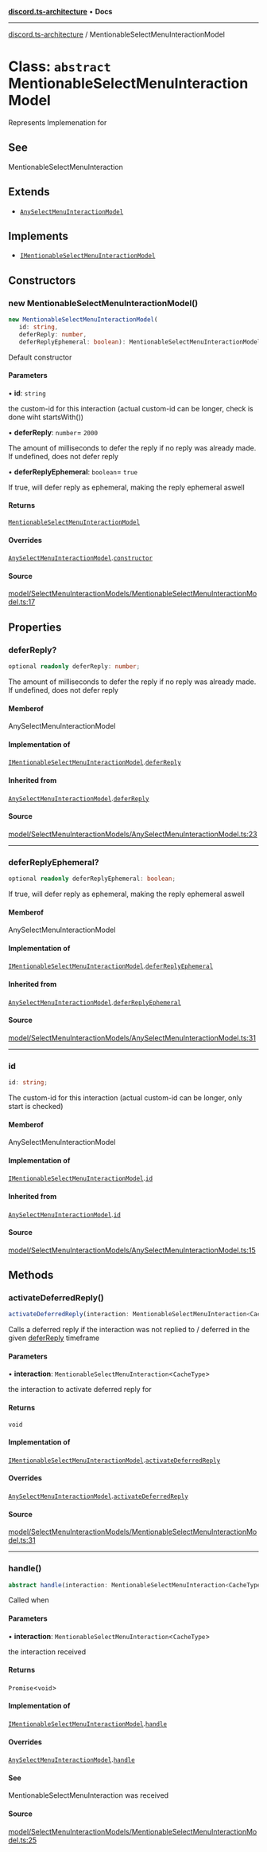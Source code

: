 [**discord.ts-architecture**](../README.md) • **Docs**

***

[discord.ts-architecture](../README.md) / MentionableSelectMenuInteractionModel

# Class: `abstract` MentionableSelectMenuInteractionModel

Represents Implemenation for

## See

MentionableSelectMenuInteraction

## Extends

- [`AnySelectMenuInteractionModel`](AnySelectMenuInteractionModel.md)

## Implements

- [`IMentionableSelectMenuInteractionModel`](../interfaces/IMentionableSelectMenuInteractionModel.md)

## Constructors

### new MentionableSelectMenuInteractionModel()

```ts
new MentionableSelectMenuInteractionModel(
   id: string, 
   deferReply: number, 
   deferReplyEphemeral: boolean): MentionableSelectMenuInteractionModel
```

Default constructor

#### Parameters

• **id**: `string`

the custom-id for this interaction (actual custom-id can be longer, check is done wiht startsWith())

• **deferReply**: `number`= `2000`

The amount of milliseconds to defer the reply if no reply was already made. If undefined, does not defer reply

• **deferReplyEphemeral**: `boolean`= `true`

If true, will defer reply as ephemeral, making the reply ephemeral aswell

#### Returns

[`MentionableSelectMenuInteractionModel`](MentionableSelectMenuInteractionModel.md)

#### Overrides

[`AnySelectMenuInteractionModel`](AnySelectMenuInteractionModel.md).[`constructor`](AnySelectMenuInteractionModel.md#constructors)

#### Source

[model/SelectMenuInteractionModels/MentionableSelectMenuInteractionModel.ts:17](https://github.com/scorixear/discord.ts-architecture/blob/23a5e89b62121558f2e262f887835068b27155b5/src/model/SelectMenuInteractionModels/MentionableSelectMenuInteractionModel.ts#L17)

## Properties

### deferReply?

```ts
optional readonly deferReply: number;
```

The amount of milliseconds to defer the reply if no reply was already made. If undefined, does not defer reply

#### Memberof

AnySelectMenuInteractionModel

#### Implementation of

[`IMentionableSelectMenuInteractionModel`](../interfaces/IMentionableSelectMenuInteractionModel.md).[`deferReply`](../interfaces/IMentionableSelectMenuInteractionModel.md#deferreply)

#### Inherited from

[`AnySelectMenuInteractionModel`](AnySelectMenuInteractionModel.md).[`deferReply`](AnySelectMenuInteractionModel.md#deferreply)

#### Source

[model/SelectMenuInteractionModels/AnySelectMenuInteractionModel.ts:23](https://github.com/scorixear/discord.ts-architecture/blob/23a5e89b62121558f2e262f887835068b27155b5/src/model/SelectMenuInteractionModels/AnySelectMenuInteractionModel.ts#L23)

***

### deferReplyEphemeral?

```ts
optional readonly deferReplyEphemeral: boolean;
```

If true, will defer reply as ephemeral, making the reply ephemeral aswell

#### Memberof

AnySelectMenuInteractionModel

#### Implementation of

[`IMentionableSelectMenuInteractionModel`](../interfaces/IMentionableSelectMenuInteractionModel.md).[`deferReplyEphemeral`](../interfaces/IMentionableSelectMenuInteractionModel.md#deferreplyephemeral)

#### Inherited from

[`AnySelectMenuInteractionModel`](AnySelectMenuInteractionModel.md).[`deferReplyEphemeral`](AnySelectMenuInteractionModel.md#deferreplyephemeral)

#### Source

[model/SelectMenuInteractionModels/AnySelectMenuInteractionModel.ts:31](https://github.com/scorixear/discord.ts-architecture/blob/23a5e89b62121558f2e262f887835068b27155b5/src/model/SelectMenuInteractionModels/AnySelectMenuInteractionModel.ts#L31)

***

### id

```ts
id: string;
```

The custom-id for this interaction (actual custom-id can be longer, only start is checked)

#### Memberof

AnySelectMenuInteractionModel

#### Implementation of

[`IMentionableSelectMenuInteractionModel`](../interfaces/IMentionableSelectMenuInteractionModel.md).[`id`](../interfaces/IMentionableSelectMenuInteractionModel.md#id)

#### Inherited from

[`AnySelectMenuInteractionModel`](AnySelectMenuInteractionModel.md).[`id`](AnySelectMenuInteractionModel.md#id)

#### Source

[model/SelectMenuInteractionModels/AnySelectMenuInteractionModel.ts:15](https://github.com/scorixear/discord.ts-architecture/blob/23a5e89b62121558f2e262f887835068b27155b5/src/model/SelectMenuInteractionModels/AnySelectMenuInteractionModel.ts#L15)

## Methods

### activateDeferredReply()

```ts
activateDeferredReply(interaction: MentionableSelectMenuInteraction<CacheType>): void
```

Calls a deferred reply if the interaction was not replied to / deferred in the given [deferReply](AnySelectMenuInteractionModel.md#deferreply) timeframe

#### Parameters

• **interaction**: `MentionableSelectMenuInteraction`\<`CacheType`\>

the interaction to activate deferred reply for

#### Returns

`void`

#### Implementation of

[`IMentionableSelectMenuInteractionModel`](../interfaces/IMentionableSelectMenuInteractionModel.md).[`activateDeferredReply`](../interfaces/IMentionableSelectMenuInteractionModel.md#activatedeferredreply)

#### Overrides

[`AnySelectMenuInteractionModel`](AnySelectMenuInteractionModel.md).[`activateDeferredReply`](AnySelectMenuInteractionModel.md#activatedeferredreply)

#### Source

[model/SelectMenuInteractionModels/MentionableSelectMenuInteractionModel.ts:31](https://github.com/scorixear/discord.ts-architecture/blob/23a5e89b62121558f2e262f887835068b27155b5/src/model/SelectMenuInteractionModels/MentionableSelectMenuInteractionModel.ts#L31)

***

### handle()

```ts
abstract handle(interaction: MentionableSelectMenuInteraction<CacheType>): Promise<void>
```

Called when

#### Parameters

• **interaction**: `MentionableSelectMenuInteraction`\<`CacheType`\>

the interaction received

#### Returns

`Promise`\<`void`\>

#### Implementation of

[`IMentionableSelectMenuInteractionModel`](../interfaces/IMentionableSelectMenuInteractionModel.md).[`handle`](../interfaces/IMentionableSelectMenuInteractionModel.md#handle)

#### Overrides

[`AnySelectMenuInteractionModel`](AnySelectMenuInteractionModel.md).[`handle`](AnySelectMenuInteractionModel.md#handle)

#### See

MentionableSelectMenuInteraction was received

#### Source

[model/SelectMenuInteractionModels/MentionableSelectMenuInteractionModel.ts:25](https://github.com/scorixear/discord.ts-architecture/blob/23a5e89b62121558f2e262f887835068b27155b5/src/model/SelectMenuInteractionModels/MentionableSelectMenuInteractionModel.ts#L25)
